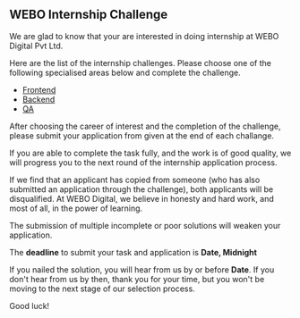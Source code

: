 ## WEBO Internship Challenge 

We are glad to know that your are interested in doing internship at WEBO Digital Pvt Ltd. 

Here are the list of the internship challenges. Please choose one of the following specialised areas below and complete the challenge.

* [Frontend](https://github.com/WEBO-Digital/internship-challenges/tree/dev/Frontend)
* [Backend](https://github.com/WEBO-Digital/internship-challenges/tree/dev/Backend)
* [QA](https://github.com/WEBO-Digital/internship-challenges/tree/dev/QA)

After choosing the career of interest and the completion of the challenge, please submit your application from given at the end of each challange. 

If you are able to complete the task fully, and the work is of good quality, we will progress you to the next round of the internship application process.

If we find that an applicant has copied from someone (who has also submitted an application through the challenge), both applicants will be disqualified. At WEBO Digital, we believe in honesty and hard work, and most of all, in the power of learning.

The submission of multiple incomplete or poor solutions will weaken your application.

The **deadline** to submit your task and application is **Date, Midnight** 

If you nailed the solution, you will hear from us by or before **Date**. If you don't hear from us by then, thank you for your time, but you won't be moving to the next stage of our selection process. 

Good luck!
